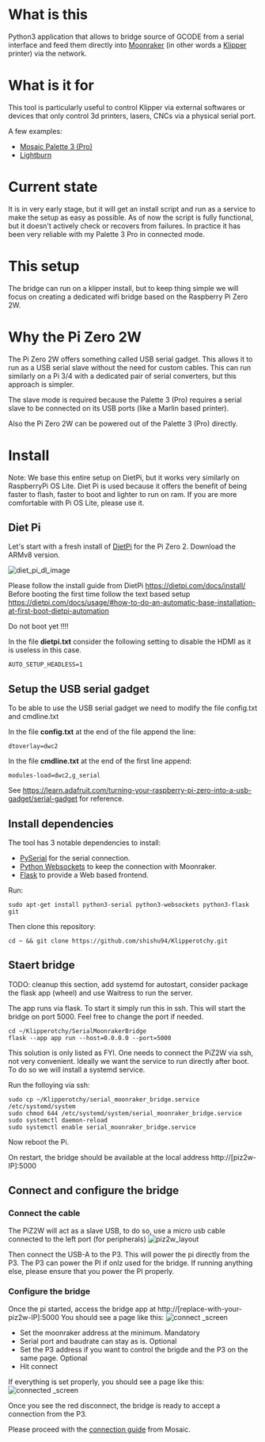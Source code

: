 # What is this 
Python3 application that allows to bridge source of GCODE from a serial interface and feed them directly into [Moonraker](https://github.com/Arksine/moonraker) (in other words a [Klipper](https://www.klipper3d.org/) printer) via the network.

# What is it for
This tool is particularly useful to control Klipper via external softwares or devices that only control 3d printers, lasers, CNCs via a physical serial port. 

A few examples:
- [Mosaic Palette 3 (Pro)](https://www.mosaicmfg.com/products/palette-3-pro)
- [Lightburn](https://lightburnsoftware.com/)

# Current state
It is in very early stage, but it will get an install script and run as a service to make the setup as easy as possible.
As of now the script is fully functional, but it doesn't actively check or recovers from failures.
In practice it has been very reliable with my Palette 3 Pro in connected mode.

# This setup
The bridge can run on a klipper install, but to keep thing simple we will focus on creating a dedicated wifi bridge based on the Raspberry Pi Zero 2W.

# Why the Pi Zero 2W 
The Pi Zero 2W offers something called USB serial gadget. This allows it to run as a USB serial slave without the need for custom cables. This can run similarly on a Pi 3/4 with a dedicated pair of serial converters, but this approach is simpler.

The slave mode is required because the Palette 3 (Pro) requires a serial slave to be connected on its USB ports (like a Marlin based printer).

Also the Pi Zero 2W can be powered out of the Palette 3 (Pro) directly.

# Install

Note: We base this entire setup on DietPi, but it works very similarly on RaspberryPi OS Lite. Diet Pi is used because it offers the benefit of being faster to flash, faster to boot and lighter to run on ram. If you are more comfortable with Pi OS Lite, please use it.

## Diet Pi
Let's start with a fresh install of [DietPi](https://dietpi.com/#downloadinfo) for the Pi Zero 2. Download the ARMv8 version.

![diet_pi_dl_image](doc_images/dietpi_download.png)

Please follow the install guide from DietPi https://dietpi.com/docs/install/
Before booting the first time follow the text based setup https://dietpi.com/docs/usage/#how-to-do-an-automatic-base-installation-at-first-boot-dietpi-automation

Do not boot yet !!!!

In the file **dietpi.txt** consider the following setting to disable the HDMI as it is useless in this case.
```
AUTO_SETUP_HEADLESS=1
```

## Setup the USB serial gadget
To be able to use the USB serial gadget we need to modify the file config.txt and cmdline.txt

In the file **config.txt** at the end of the file append the line:
```
dtoverlay=dwc2
```

In the file **cmdline.txt** at the end of the first line append:
```
modules-load=dwc2,g_serial
```

See https://learn.adafruit.com/turning-your-raspberry-pi-zero-into-a-usb-gadget/serial-gadget for reference.


## Install dependencies
The tool has 3 notable dependencies to install:
- [PySerial](https://pyserial.readthedocs.io/en/latest/index.html) for the serial connection.
- [Python Websockets](https://websockets.readthedocs.io/en/stable/) to keep the connection with Moonraker.
- [Flask](https://flask.palletsprojects.com/en/3.0.x/) to provide a Web based frontend.

Run:
```
sudo apt-get install python3-serial python3-websockets python3-flask git
```

Then clone this repository:
```
cd ~ && git clone https://github.com/shishu94/Klipperotchy.git
```

## Staert bridge
TODO: cleanup this section, add systemd for autostart, consider package the flask app (wheel) and use Waitress to run the server.

The app runs via flask. To start it simply run this in ssh. This will start the bridge on port 5000. Feel free to change the port if needed.

```
cd ~/Klipperotchy/SerialMoonrakerBridge
flask --app app run --host=0.0.0.0 --port=5000
```

This solution is only listed as FYI. One needs to connect the PiZ2W via ssh, not very convenient. Ideally we want the service to run directly after boot. To do so we will install a systemd service.

Run the folloying via ssh:
```
sudo cp ~/Klipperotchy/serial_moonraker_bridge.service /etc/systemd/system
sudo chmod 644 /etc/systemd/system/serial_moonraker_bridge.service
sudo systemctl daemon-reload
sudo systemctl enable serial_moonraker_bridge.service
```
Now reboot the Pi.

On restart, the bridge should be available at the local address http://[piz2w-IP]:5000

## Connect and configure the bridge
### Connect the cable
The PiZ2W will act as a slave USB, to do so, use a micro usb cable connected to the left port (for peripherals)
![piz2w_layout](doc_images/RPiZero2WLayout_803x442.webp)

Then connect the USB-A to the P3. This will power the pi directly from the P3. The P3 can power the PI if onlz used for the bridge. If running anything else, please ensure that you power the PI properly.

### Configure the bridge
Once the pi started, access the bridge app at http://[replace-with-your-piz2w-IP]:5000
You should see a page like this:
![connect _screen](doc_images/Connect_screen_s2m.png)

- Set the moonraker address at the minimum. Mandatory
- Serial port and baudrate can stay as is. Optional
- Set the P3 address if you want to control the brigde and the P3 on the same page. Optional
- Hit connect

If everything is set properly, you should see a page like this:
![connected _screen](doc_images/Connect_screen_s2m_connected.png)

Once you see the red disconnect, the bridge is ready to accept a connection from the P3.

Please proceed with the [connection guide](https://support.mosaicmfg.com/Guide/Connected+Mode+with+Palette+3/169?lang=en) from Mosaic.

